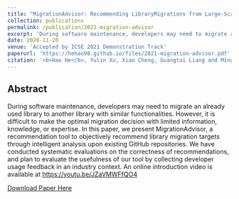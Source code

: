 ```yaml
---
title: "MigrationAdvisor: Recommending LibraryMigrations from Large-Scale Open-Source Data"
collection: publications
permalink: /publication/2021-migration-advisor
excerpt: 'During software maintenance, developers may need to migrate an already used library to another library with similar functionalities. However, it is difficult to make the optimal migration decision with limited information, knowledge, or expertise. In this paper, we present MigrationAdvisor, a recommendation tool to objectively recommend library migration targets through intelligent analysis upon existing GitHub repositories. We have conducted systematic evaluations on the correctness of recommendations, and plan to evaluate the usefulness of our tool by collecting developer usage feedback in an industry context. An online introduction video is available at https://youtu.be/JZaVMWFfQO4'
date: 2020-11-20
venue: 'Accepted by ICSE 2021 Demonstration Track'
paperurl: 'https://hehao98.github.io/files/2021-migration-advisor.pdf'
citation: '<b>Hao He</b>, Yulin Xu, Xiao Cheng, Guangtai Liang and Minghui Zhou. MigrationAdvisor: Recommending LibraryMigrations from Large-Scale Open-Source Data. Accepted by ICSE 2021 Demonstration Track.'
---
```


## Abstract

During software maintenance, developers may need to migrate an already used library to another library with similar functionalities. However, it is difficult to make the optimal migration decision with limited information, knowledge, or expertise. In this paper, we present MigrationAdvisor, a recommendation tool to objectively recommend library migration targets through intelligent analysis upon existing GitHub repositories. We have conducted systematic evaluations on the correctness of recommendations, and plan to evaluate the usefulness of our tool by collecting developer usage feedback in an industry context. An online introduction video is available at https://youtu.be/JZaVMWFfQO4

[Download Paper Here](http://hehao98.github.io/files/2021-migration-advisor.pdf)

